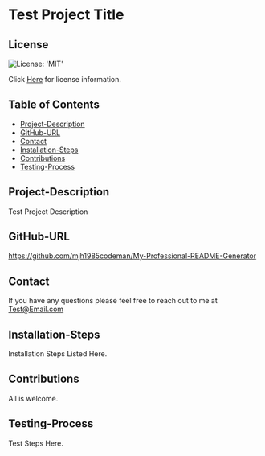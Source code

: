 
  # Test Project Title

  ## License
  ![License: 'MIT'](https://img.shields.io/badge/license-MIT-green)

  Click [Here](https://www.mit.edu/~amini/LICENSE.md) for license information.
 
  ## Table of Contents
  * [Project-Description](#Project-Description)  
  * [GitHub-URL](#GitHub-URL)
  * [Contact](#Contact)  
  * [Installation-Steps](#Installation-Steps)  
  * [Contributions](#Contributions)
  * [Testing-Process](#Testing-Process)

  ## Project-Description
  Test Project Description

  ## GitHub-URL
  https://github.com/mjh1985codeman/My-Professional-README-Generator

  ## Contact
  If you have any questions please feel free to reach out to me at Test@Email.com

  ## Installation-Steps
  Installation Steps Listed Here. 

  ## Contributions 
 All is welcome. 

  ## Testing-Process 
  Test Steps Here.

